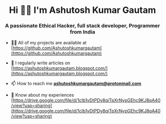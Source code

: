 <h1 align="center">Hi 👨‍💻  I'm Ashutosh Kumar Gautam</h1>

<h3 align="center">A passionate Ethical Hacker, full stack developer, Programmer from India</h3>

- 👨‍💻 All of my projects are available at [https://github.com/Ashutoshkumargautam](https://github.com/Ashutoshkumargautam)

- 📝 I regularly write articles on [https://ashutoshkumargautam.blogspot.com/](https://ashutoshkumargautam.blogspot.com/)

- 📫 How to reach me **ashutoshkumargautam@protonmail.com**

- 📄 Know about my experiences [https://drive.google.com/file/d/1clb1vDtPDy8qiTpXrNypGEhc9KJ8qA40/view?usp=sharing](https://drive.google.com/file/d/1clb1vDtPDy8qiTpXrNypGEhc9KJ8qA40/view?usp=sharing)

